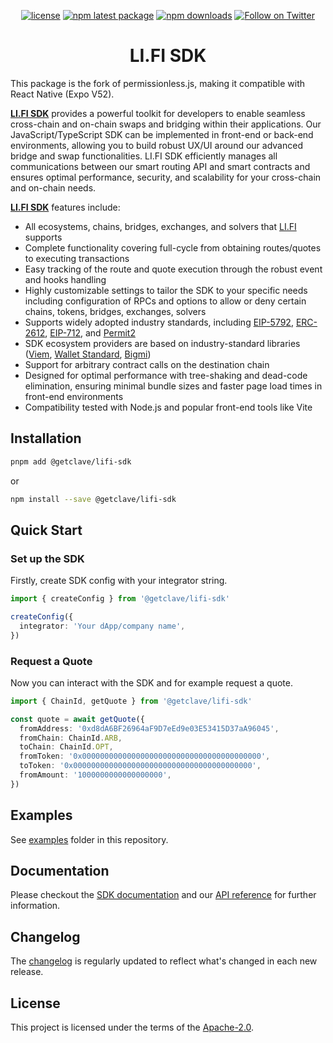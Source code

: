 <div align="center">

[![license](https://img.shields.io/badge/license-Apache%202-blue)](/LICENSE.md)
[![npm latest package](https://img.shields.io/npm/v/@lifi/sdk/latest.svg)](https://www.npmjs.com/package/@lifi/sdk)
[![npm downloads](https://img.shields.io/npm/dm/@lifi/sdk.svg)](https://www.npmjs.com/package/@lifi/sdk)
[![Follow on Twitter](https://img.shields.io/twitter/follow/lifiprotocol.svg?label=follow+LI.FI)](https://twitter.com/lifiprotocol)

</div>

<h1 align="center">LI.FI SDK</h1>

This package is the fork of permissionless.js, making it compatible with React Native (Expo V52).

[**LI.FI SDK**](https://docs.li.fi/integrate-li.fi-sdk/li.fi-sdk-overview) provides a powerful toolkit for developers to enable seamless cross-chain and on-chain swaps and bridging within their applications. Our JavaScript/TypeScript SDK can be implemented in front-end or back-end environments, allowing you to build robust UX/UI around our advanced bridge and swap functionalities. LI.FI SDK efficiently manages all communications between our smart routing API and smart contracts and ensures optimal performance, security, and scalability for your cross-chain and on-chain needs.

[**LI.FI SDK**](https://docs.li.fi/integrate-li.fi-sdk/li.fi-sdk-overview) features include:

- All ecosystems, chains, bridges, exchanges, and solvers that [LI.FI](https://docs.li.fi/list-chains-bridges-dexs-solvers) supports
- Complete functionality covering full-cycle from obtaining routes/quotes to executing transactions
- Easy tracking of the route and quote execution through the robust event and hooks handling
- Highly customizable settings to tailor the SDK to your specific needs including configuration of RPCs and options to allow or deny certain chains, tokens, bridges, exchanges, solvers
- Supports widely adopted industry standards, including [EIP-5792](https://eips.ethereum.org/EIPS/eip-5792), [ERC-2612](https://eips.ethereum.org/EIPS/eip-2612), [EIP-712](https://eips.ethereum.org/EIPS/eip-712), and [Permit2](https://github.com/Uniswap/permit2)
- SDK ecosystem providers are based on industry-standard libraries ([Viem](https://viem.sh/), [Wallet Standard](https://github.com/wallet-standard/wallet-standard), [Bigmi](https://github.com/lifinance/bigmi))
- Support for arbitrary contract calls on the destination chain
- Designed for optimal performance with tree-shaking and dead-code elimination, ensuring minimal bundle sizes and faster page load times in front-end environments
- Compatibility tested with Node.js and popular front-end tools like Vite

## Installation

```bash
pnpm add @getclave/lifi-sdk
```

or

```bash
npm install --save @getclave/lifi-sdk
```

## Quick Start

### Set up the SDK

Firstly, create SDK config with your integrator string.

```ts
import { createConfig } from '@getclave/lifi-sdk'

createConfig({
  integrator: 'Your dApp/company name',
})
```

### Request a Quote

Now you can interact with the SDK and for example request a quote.

```ts
import { ChainId, getQuote } from '@getclave/lifi-sdk'

const quote = await getQuote({
  fromAddress: '0xd8dA6BF26964aF9D7eEd9e03E53415D37aA96045',
  fromChain: ChainId.ARB,
  toChain: ChainId.OPT,
  fromToken: '0x0000000000000000000000000000000000000000',
  toToken: '0x0000000000000000000000000000000000000000',
  fromAmount: '1000000000000000000',
})
```

## Examples

See [examples](/examples) folder in this repository.

## Documentation

Please checkout the [SDK documentation](https://docs.li.fi/integrate-li.fi-sdk/li.fi-sdk-overview) and our [API reference](https://apidocs.li.fi) for further information.

## Changelog

The [changelog](/CHANGELOG.md) is regularly updated to reflect what's changed in each new release.

## License

This project is licensed under the terms of the
[Apache-2.0](/LICENSE.md).

